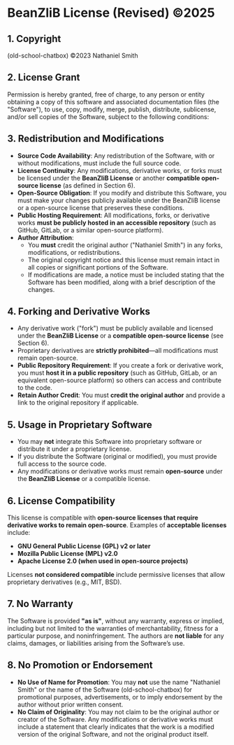 # BeanZliB License (Revised)  ©2025  

## 1. Copyright  
(old-school-chatbox) ©2023 Nathaniel Smith  

## 2. License Grant  
Permission is hereby granted, free of charge, to any person or entity obtaining a copy of this software and associated documentation files (the "Software"), to use, copy, modify, merge, publish, distribute, sublicense, and/or sell copies of the Software, subject to the following conditions:  

## 3. Redistribution and Modifications  
- **Source Code Availability**: Any redistribution of the Software, with or without modifications, must include the full source code.  
- **License Continuity**: Any modifications, derivative works, or forks must be licensed under the **BeanZliB License** or another **compatible open-source license** (as defined in Section 6).  
- **Open-Source Obligation**: If you modify and distribute this Software, you must make your changes publicly available under the BeanZliB license or a open-source license that preserves these conditions.  
- **Public Hosting Requirement**: All modifications, forks, or derivative works **must be publicly hosted in an accessible repository** (such as GitHub, GitLab, or a similar open-source platform).  
- **Author Attribution**:  
  - You **must** credit the original author ("Nathaniel Smith") in any forks, modifications, or redistributions.  
  - The original copyright notice and this license must remain intact in all copies or significant portions of the Software.  
  - If modifications are made, a notice must be included stating that the Software has been modified, along with a brief description of the changes.  

## 4. Forking and Derivative Works  
- Any derivative work ("fork") must be publicly available and licensed under the **BeanZliB License** or a **compatible open-source license** (see Section 6).  
- Proprietary derivatives are **strictly prohibited**—all modifications must remain open-source.  
- **Public Repository Requirement**: If you create a fork or derivative work, you must **host it in a public repository** (such as GitHub, GitLab, or an equivalent open-source platform) so others can access and contribute to the code.  
- **Retain Author Credit**: You must **credit the original author** and provide a link to the original repository if applicable.  

## 5. Usage in Proprietary Software  
- You may **not** integrate this Software into proprietary software or distribute it under a proprietary license.  
- If you distribute the Software (original or modified), you must provide full access to the source code.  
- Any modifications or derivative works must remain **open-source** under the **BeanZliB License** or a compatible license.  

## 6. License Compatibility  
This license is compatible with **open-source licenses that require derivative works to remain open-source**. Examples of **acceptable licenses** include:  
- **GNU General Public License (GPL) v2 or later**  
- **Mozilla Public License (MPL) v2.0**  
- **Apache License 2.0 (when used in open-source projects)**  

Licenses **not considered compatible** include permissive licenses that allow proprietary derivatives (e.g., MIT, BSD).  

## 7. No Warranty  
The Software is provided **"as is"**, without any warranty, express or implied, including but not limited to the warranties of merchantability, fitness for a particular purpose, and noninfringement. The authors are **not liable** for any claims, damages, or liabilities arising from the Software’s use.  

## 8. No Promotion or Endorsement  
- **No Use of Name for Promotion**: You may **not** use the name "Nathaniel Smith" or the name of the Software (old-school-chatbox) for promotional purposes, advertisements, or to imply endorsement by the author without prior written consent.  
- **No Claim of Originality**: You may not claim to be the original author or creator of the Software. Any modifications or derivative works must include a statement that clearly indicates that the work is a modified version of the original Software, and not the original product itself.  
